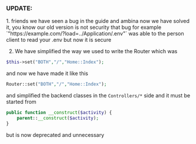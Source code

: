 <h3> UPDATE: </h3>
1. friends we have seen a bug in the guide and ambina now we have solved it, 
you know our old version is not security that bug for example `"https://example.com/?load=../Application/.env"` was able to the person client to read your .env but now it is secure 

2. We have simplified the way we used to write the Router which was 
```php
$this->set("BOTH","/","Home::Index");
```
and now we have made it like this
```php
Router::set("BOTH","/","Home::Index");
```
and simplified the backend classes in the `Controllers/*` side and it must be started from

```php
public function __construct($activity) {
    parent::__construct($activity);
}
```
but is now deprecated and unnecessary